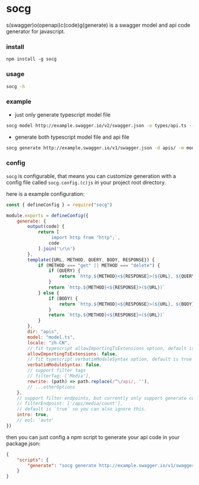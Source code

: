 # socg

s(swagger)o(openapi)c(code)g(generate) is a swagger model and api code generator for javascript.

### install

```
npm install -g socg
```

### usage

```bash
socg -h
```

### example

+ just only generate typescript model file
```bash
socg model http://example.swagger.io/v2/swagger.json -o types/api.ts --locale en
```
+ generate both typescript model file and api file
```bash
socg generate http://example.swagger.io/v1/swagger.json -d apis/ -m model.ts -l zh-CN
```
### config

`socg` is configurable, that means you can customize generation with a config file called `socg.config.(c)js` in your project root directory.

here is a example configuration:

```js
const { defineConfig } = require("socg")

module.exports = defineConfig({
    generate: {
        output(code) {
            return [
                `import http from "http";`,
                code
            ].join('\r\n')
        },
        template({URL, METHOD, QUERY, BODY, RESPONSE}) {
            if (METHOD === "get" || METHOD === "delete") {
                if (QUERY) {
                    return `http.${METHOD}<${RESPONSE}>(${URL}, ${QUERY})`
                }
                return `http.${METHOD}<${RESPONSE}>(${URL})`
            } else {
                if (BODY) {
                    return `http.${METHOD}<${RESPONSE}>(${URL}, ${BODY})`
                }
                return `http.${METHOD}<${RESPONSE}>(${URL})`
            }
        },
        dir: "apis",
        model: "model.ts",
        locale: "zh-CN",
        // fit typescript allowImportingTsExtensions option, default is true
        allowImportingTsExtensions: false,
        // fit typescript verbatimModuleSyntax option, default is true
        verbatimModuleSyntax: false,
        // support filter tags
        // filterTag: ['Media'],
        rewrite: (path) => path.replace(/^\/api/, ''),
        // ...otherOptions
    },
    // support filter endpoints, but currently only support generate command.
    // filterEndpoint: ['/api/media/count'],
    // default is `true` so you can also ignore this.
    intro: true,
    // eol: 'auto'
})
```
then you can just config a npm script to generate your api code in your package.json:

```json
{
    "scripts": {
        "generate": "socg generate http://example.swagger.io/v1/swagger.json"
    }
}
```
